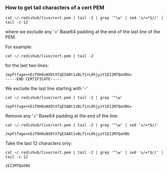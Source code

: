 
### How to get tail characters of a cert PEM

```shell
cat ~/.redishub/live/cert.pem | tail -2 | grep '^\w' | sed 's/=*$//' | tail -c-12
```
where we exclude any '=' Base64 padding at the end of the last line of the PEM.

For example:
```shell
cat ~/.redishub/live/cert.pem | tail -2
```
for the last two lines:
```
JepFtfage+nEzTOH9uNXDtXTqESABt1vBLf1+LOhjyzY1EI2M7QaVBU=
-----END CERTIFICATE-----
```
We exclude the last line starting with '-'
```shell
cat ~/.redishub/live/cert.pem | tail -2 | grep '^\w' 
```
```
JepFtfage+nEzTOH9uNXDtXTqESABt1vBLf1+LOhjyzY1EI2M7QaVBU=
```
Remove any '=' Base64 padding at the end of the line:
```shell
cat ~/.redishub/live/cert.pem | tail -2 | grep '^\w' | sed 's/=*$//' 
```
```
JepFtfage+nEzTOH9uNXDtXTqESABt1vBLf1+LOhjyzY1EI2M7QaVBU
``` 
Take the last 12 characters only:
```shell
cat ~/.redishub/live/cert.pem | tail -2 | grep '^\w' | sed 's/=*$//' | tail -c-12
```
```
1EI2M7QaVBU
```

